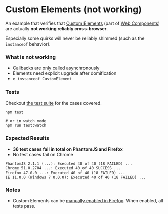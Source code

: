 # Custom Elements (not working)

An example that verifies that [Custom Elements](https://developer.mozilla.org/en-US/docs/Web/Web_Components/Custom_Elements) (part of [Web Components](https://developer.mozilla.org/en-US/docs/Web/Web_Components)) are actually __not working reliably cross-browser__.

Especially some quirks will never be reliably shimmed (such as the `instanceof` behavior).


### What is not working

* Callbacks are only called asynchronously
* Elements need explicit upgrade after domification
* `e instanceof CustomElement`


### Tests

Checkout [the test suite](https://github.com/nikku/custom-elements-not-workin/blob/master/test/spec/app/web-components-spec.js#L64) for the cases covered.


```
npm test

# or in watch mode
npm run test:watch
```


### Expected Results

* __36 test cases fail in total on PhantomJS and Firefox__
* No test cases fail on Chrome

```
PhantomJS 2.1.1 (...): Executed 40 of 40 (18 FAILED) ...
Chrome 51.0.2704 ...: Executed 40 of 40 SUCCESS ...
Firefox 47.0.0 ...: Executed 40 of 40 (18 FAILED) ...
IE 11.0.0 (Windows 7 0.0.0): Executed 40 of 40 (18 FAILED) ...
```


### Notes

* Custom Elements can be [manually enabled in Firefox](https://stackoverflow.com/questions/25220821/enable-custom-elements-in-firefox). When enabled, all tests pass.
